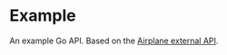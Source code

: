 # Example

An example Go API. Based on the [Airplane external API](https://docs.airplane.dev/api/introduction).